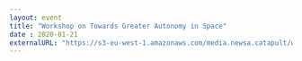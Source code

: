 ```yaml
---
layout: event
title: "Workshop on Towards Greater Autonomy in Space"
date : 2020-01-21
externalURL: "https://s3-eu-west-1.amazonaws.com/media.newsa.catapult/wp-content/uploads/2019/11/16095055/TGA-Agenda_140120-V2.pdf"
---
```


